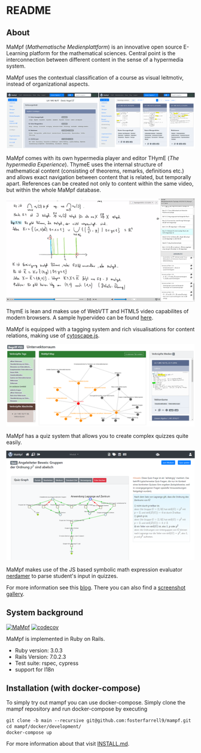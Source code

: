 # README

## About

MaMpf (*Mathematische Medienplattform*) is an innovative open source E-Learning platform for the mathematical sciences.
Central point is the interconnection between different content in the sense
of a hypermedia system.

MaMpf uses the contextual classification of a course as visual leitmotiv,
instead of organizational aspects.

![mampf-gui](public/mampf-gui-transparent.png)

MaMpf comes with its own hypermedia player and editor THymE
(*The hypermedia Experience*). ThymeE uses the internal structure of
mathematical content (consisting of theorems, remarks, definitions etc.) and allows
exact navigation between content that is related, but temporally apart.
References can be created not only to content within the same video, but within
the whole MaMpf database.

![thyme](public/thyme.png)

ThymE is lean and makes use of WebVTT and HTML5 video capabilites
of modern browsers. A sample hypervideo can be found
[here](https://mampf.mathi.uni-heidelberg.de/media/384/play).

MaMpf is equipped with a tagging system and rich visualisations for content relations,
making use of [cytoscape.js](http://js.cytoscape.org/).

![tags](public/tag_visualisation.png)

MaMpf has a quiz system that allows you to create complex quizzes quite easily.

![quizzes](public/quizzes.png)

MaMpf makes use of the JS based symbolic math expression evaluator
[nerdamer](https://github.com/jiggzson/nerdamer) to parse student's input in quizzes.


For more information see this [blog](https://mampfdev.wordpress.com).
There you can also find a [screenshot gallery](https://mampfdev.wordpress.com/gallery/).
## System background

[![MaMpf](https://img.shields.io/endpoint?url=https://dashboard.cypress.io/badge/simple/v45wg9/main&style=flat&logo=cypress)](https://dashboard.cypress.io/projects/v45wg9/runs)
[![codecov](https://codecov.io/gh/MaMpf-HD/mampf/branch/main/graph/badge.svg?token=x7Zq3m5lVH)](https://codecov.io/gh/MaMpf-HD/mampf)

MaMpf is implemented in Ruby on Rails.

* Ruby version: 3.0.3
* Rails Version: 7.0.2.3
* Test suite: rspec, cypress
* support for I18n

## Installation (with docker-compose)

To simply try out mampf you can use docker-compose. Simply clone the mampf repository and run docker-compose by executing
```
git clone -b main --recursive git@github.com:fosterfarrell9/mampf.git
cd mampf/docker/development/
docker-compose up
```
For more information about that visit [INSTALL.md](./INSTALL.md).

